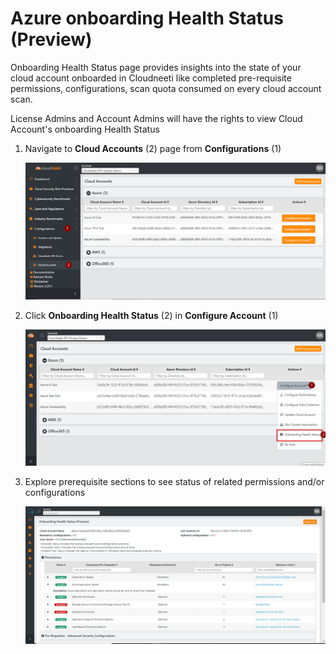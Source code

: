 Azure onboarding Health Status (Preview)
==================================

Onboarding Health Status page provides insights into the state of your cloud account onboarded in Cloudneeti like completed pre-requisite permissions, configurations, scan quota consumed on every cloud account scan.

License Admins and Account Admins will have the rights to view Cloud Account's onboarding Health Status


1. Navigate to **Cloud Accounts** (2) page from **Configurations** (1)

    ![Onboarding Health Status](.././images/onboardingHealthCheck/Manage_Accounts.png#thumbnail)

2. Click **Onboarding Health Status** (2) in **Configure Account** (1)

    ![Onboarding Health Status](.././images/onboardingHealthCheck/O365_health_status_1.png#thumbnail)

3. Explore prerequisite sections to see status of related permissions and/or configurations

    ![Onboarding Health Status](.././images/onboardingHealthCheck/Azure_2.png#thumbnail)

